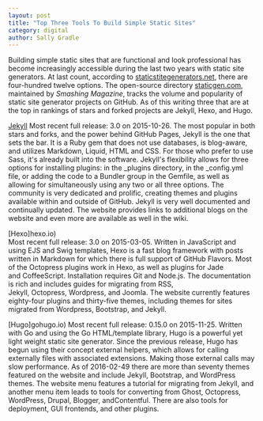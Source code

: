 ```yaml
---
layout: post
title: "Top Three Tools To Build Simple Static Sites"
category: digital
author: Sally Gradle
---
```

Building simple static sites that are functional and look professional has become increasingly accessible during the last two years with static site generators. At last count, according to [staticstitegenerators.net](staticstitegenerators.net), there are four-hundred twelve options. The open-source directory [staticgen.com](staticge.com), maintained by *Smashing Magazine*, tracks the volume and popularity of static site generator projects on GitHub. As of this writing three that are at the top in rankings of stars and forked projects are Jekyll, Hexo, and Hugo.

[Jekyll](jekyllrb.com)
Most recent full release: 3.0 on 2015-10-26. The most popular in both stars and forks, and the power behind GitHub Pages, Jekyll is the one that sets the bar. It is a Ruby gem that does not use databases, is blog-aware, and utilizes Markdown, Liquid, HTML and CSS. For those who prefer to use Sass, it's already built into the software. Jekyll's flexibility allows for three options for installing plugins: in the _plugins directory, in the _config.yml file, or adding the code to a Bundler group in the Gemfile, as well as allowing for simultaneously using any two or all three options. The community is very dedicated and prolific, creating themes and plugins available within and outside of GitHub. Jekyll is very well documented and continually updated. The website provides links to additional blogs on the website and even more are available as well in the wiki.

[Hexo]hexo.io)                                              
Most recent full release: 3.0 on 2015-03-05. Written in JavaScript and using EJS and Swig templates, Hexo is a fast blog framework with posts written in Markdown for which there is full support of GitHub Flavors. Most of the Octopress plugins work in Hexo, as well as plugins for Jade and CoffeeScript. Installation requires Git and Node.js. The documentation is rich and includes guides for migrating from RSS, Jekyll, Octopress, Wordpress, and Joomla. The website currently features eighty-four plugins and thirty-five themes, including themes for sites migrated from Wordpress, Bootstrap, and Jekyll.

[Hugo]gohugo.io)
Most recent full release: 0.15.0 on 2015-11-25. Written with Go and using the Go HTML/template library, Hugo is a powerful yet light weight static site generator. Since the previous release, Hugo has begun using their concept external helpers, which allows for calling externally files with associated extensions. Making those external calls may slow performance. As of 2016-02-49 there are more than seventy themes featured on the website and include Jekyll, Bootstrap, and WordPress themes. The website menu features a tutorial for migrating from Jekyll, and another menu item leads to tools for converting from Ghost, Octopress, WordPress, Drupal, Blogger, andContentful. There are also tools for deployment, GUI frontends, and other plugins.
